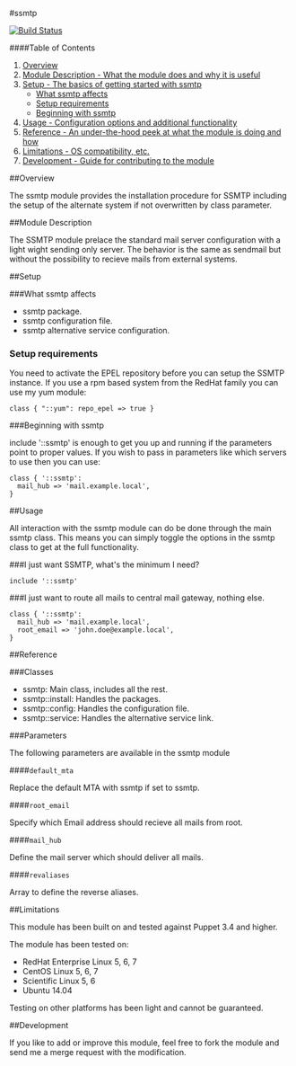 #ssmtp

[![Build Status](https://travis-ci.org/thbe/puppet-ssmtp.png?branch=master)](https://travis-ci.org/thbe/puppet-ssmtp)

####Table of Contents

1. [Overview](#overview)
2. [Module Description - What the module does and why it is useful](#module-description)
3. [Setup - The basics of getting started with ssmtp](#setup)
    * [What ssmtp affects](#what-ssmtp-affects)
    * [Setup requirements](#setup-requirements)
    * [Beginning with ssmtp](#beginning-with-ssmtp)
4. [Usage - Configuration options and additional functionality](#usage)
5. [Reference - An under-the-hood peek at what the module is doing and how](#reference)
5. [Limitations - OS compatibility, etc.](#limitations)
6. [Development - Guide for contributing to the module](#development)


##Overview

The ssmtp module provides the installation procedure for SSMTP including the setup of
the alternate system if not overwritten by class parameter.

##Module Description

The SSMTP module prelace the standard mail server configuration with a light
wight sending only server. The behavior is the same as sendmail but without
the possibility to recieve mails from external systems.


##Setup

###What ssmtp affects

* ssmtp package.
* ssmtp configuration file.
* ssmtp alternative service configuration.

### Setup requirements

You need to activate the EPEL repository before you can setup the SSMTP instance.
If you use a rpm based system from the RedHat family you can use my yum module:

```puppet
class { "::yum": repo_epel => true }
```

###Beginning with ssmtp

include '::ssmtp' is enough to get you up and running if the parameters point to
proper values.  If you wish to pass in parameters like which servers to use then you
can use:

```puppet
class { '::ssmtp':
  mail_hub => 'mail.example.local',
}
```

##Usage

All interaction with the ssmtp module can do be done through the main ssmtp class.
This means you can simply toggle the options in the ssmtp class to get at the full
functionality.

###I just want SSMTP, what's the minimum I need?

```puppet
include '::ssmtp'
```

###I just want to route all mails to central mail gateway, nothing else.

```puppet
class { '::ssmtp':
  mail_hub => 'mail.example.local',
  root_email => 'john.doe@example.local',
}
```


##Reference

###Classes

* ssmtp: Main class, includes all the rest.
* ssmtp::install: Handles the packages.
* ssmtp::config: Handles the configuration file.
* ssmtp::service: Handles the alternative service link.

###Parameters

The following parameters are available in the ssmtp module

####`default_mta`

Replace the default MTA with ssmtp if set to ssmtp.

####`root_email`

Specify which Email address should recieve all mails from root.

####`mail_hub`

Define the mail server which should deliver all mails.

####`revaliases`

Array to define the reverse aliases.


##Limitations

This module has been built on and tested against Puppet 3.4 and higher.

The module has been tested on:

* RedHat Enterprise Linux 5, 6, 7
* CentOS Linux 5, 6, 7
* Scientific Linux 5, 6
* Ubuntu 14.04

Testing on other platforms has been light and cannot be guaranteed.


##Development

If you like to add or improve this module, feel free to fork the module and send
me a merge request with the modification.
